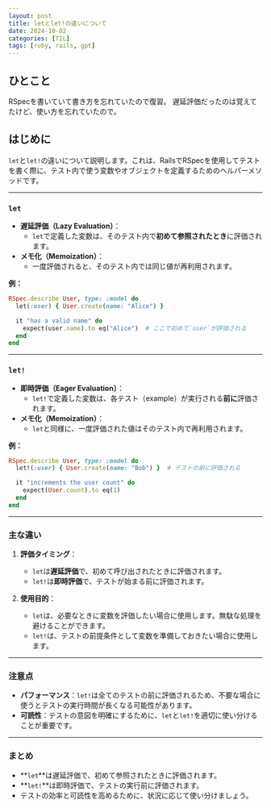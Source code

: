 ```yaml
---
layout: post
title: letとlet!の違いについて
date: 2024-10-02
categories: [TIL]
tags: [ruby, rails, gpt]
---
```


## ひとこと
RSpecを書いていて書き方を忘れていたので復習。
遅延評価だったのは覚えてたけど、使い方を忘れていたので。

## はじめに

`let`と`let!`の違いについて説明します。これは、RailsでRSpecを使用してテストを書く際に、テスト内で使う変数やオブジェクトを定義するためのヘルパーメソッドです。

---

### **`let`**

- **遅延評価（Lazy Evaluation）**：
  - `let`で定義した変数は、そのテスト内で**初めて参照されたとき**に評価されます。
- **メモ化（Memoization）**：
  - 一度評価されると、そのテスト内では同じ値が再利用されます。

**例：**

```ruby
RSpec.describe User, type: :model do
  let(:user) { User.create(name: "Alice") }

  it "has a valid name" do
    expect(user.name).to eq("Alice")  # ここで初めて`user`が評価される
  end
end
```

---

### **`let!`**

- **即時評価（Eager Evaluation）**：
  - `let!`で定義した変数は、各テスト（example）が実行される**前に**評価されます。
- **メモ化（Memoization）**：
  - `let`と同様に、一度評価された値はそのテスト内で再利用されます。

**例：**

```ruby
RSpec.describe User, type: :model do
  let!(:user) { User.create(name: "Bob") }  # テストの前に評価される

  it "increments the user count" do
    expect(User.count).to eq(1)
  end
end
```

---

### **主な違い**

1. **評価タイミング**：
   - `let`は**遅延評価**で、初めて呼び出されたときに評価されます。
   - `let!`は**即時評価**で、テストが始まる前に評価されます。

2. **使用目的**：
   - `let`は、必要なときに変数を評価したい場合に使用します。無駄な処理を避けることができます。
   - `let!`は、テストの前提条件として変数を準備しておきたい場合に使用します。

---

### **注意点**

- **パフォーマンス**：`let!`は全てのテストの前に評価されるため、不要な場合に使うとテストの実行時間が長くなる可能性があります。
- **可読性**：テストの意図を明確にするために、`let`と`let!`を適切に使い分けることが重要です。

---

### **まとめ**

- **`let`**は遅延評価で、初めて参照されたときに評価されます。
- **`let!`**は即時評価で、テストの実行前に評価されます。
- テストの効率と可読性を高めるために、状況に応じて使い分けましょう。